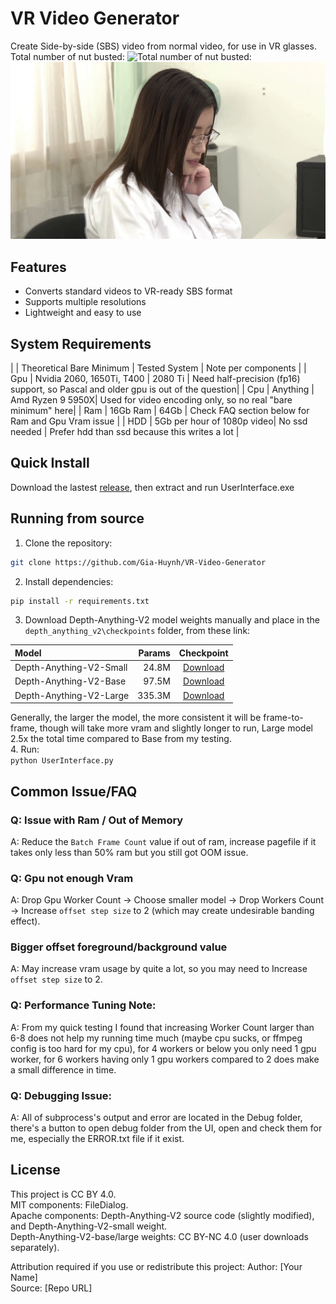 # VR Video Generator
Create Side-by-side (SBS) video from normal video, for use in VR glasses.  
Total number of nut busted:  ![Total number of nut busted: ](https://img.shields.io/github/stars/Gia-Huynh/VR-Video-Generator)  
![Left and Right alternating](GithubResources/ezgif.com-webp-maker.webp "Demo gif with left and right eye image alternating")

## Features
- Converts standard videos to VR-ready SBS format
- Supports multiple resolutions
- Lightweight and easy to use

## System Requirements
| 			 | Theoretical Bare Minimum   | Tested System 	| Note per components |
| Gpu 		 | Nvidia 2060, 1650Ti, T400  | 2080 Ti		 	| Need half-precision (fp16) support, so Pascal and older gpu is out of the question|
| Cpu 		 | Anything 				  | Amd Ryzen 9 5950X| Used for video encoding only, so no real "bare minimum" here|
| Ram 		 | 16Gb Ram 				  | 64Gb 		 	| Check FAQ section below for Ram and Gpu Vram issue  |
| HDD		 | 5Gb per hour of 1080p video| No ssd needed   | Prefer hdd than ssd because this writes a lot  |

## Quick Install 
Download the lastest [release](https://github.com/Gia-Huynh/VR-Video-Generator/releases), then extract and run UserInterface.exe
## Running from source
1. Clone the repository:
```bash
git clone https://github.com/Gia-Huynh/VR-Video-Generator
```
2. Install dependencies:
```bash
pip install -r requirements.txt
```
3. Download Depth-Anything-V2 model weights manually and place in the ```depth_anything_v2\checkpoints``` folder, from these link:

| Model | Params | Checkpoint |
|:-|-:|:-:|
| Depth-Anything-V2-Small | 24.8M | [Download](https://huggingface.co/depth-anything/Depth-Anything-V2-Small/resolve/main/depth_anything_v2_vits.pth?download=true) |
| Depth-Anything-V2-Base | 97.5M | [Download](https://huggingface.co/depth-anything/Depth-Anything-V2-Base/resolve/main/depth_anything_v2_vitb.pth?download=true) |
| Depth-Anything-V2-Large | 335.3M | [Download](https://huggingface.co/depth-anything/Depth-Anything-V2-Large/resolve/main/depth_anything_v2_vitl.pth?download=true) |

Generally, the larger the model, the more consistent it will be frame-to-frame, though will take more vram and slightly longer to run, Large model 2.5x the total time compared to Base from my testing.  
4. Run:  
```python UserInterface.py```

## Common Issue/FAQ
### Q: Issue with Ram / Out of Memory
A: Reduce the ```Batch Frame Count``` value if out of ram, increase pagefile if it takes only less than 50% ram but you still got OOM issue.
### Q: Gpu not enough Vram
A: Drop Gpu Worker Count -> Choose smaller model -> Drop Workers Count -> Increase ```offset step size``` to 2 (which may create undesirable banding effect).
### Bigger offset foreground/background value
A: May increase vram usage by quite a lot, so you may need to Increase ```offset step size``` to 2.
### Q: Performance Tuning Note:
A: From my quick testing I found that increasing Worker Count larger than 6-8 does not help my running time much (maybe cpu sucks, or ffmpeg config is too hard for my cpu), for 4 workers or below you only need 1 gpu worker, for 6 workers having only 1 gpu workers compared to 2 does make a small difference in time.
### Q: Debugging Issue:
A: All of subprocess's output and error are located in the Debug folder, there's a button to open debug folder from the UI, open and check them for me, especially the ERROR.txt file if it exist.
## License
This project is CC BY 4.0.  
MIT components: FileDialog.  
Apache components: Depth-Anything-V2 source code (slightly modified), and Depth-Anything-V2-small weight.  
Depth-Anything-V2-base/large weights: CC BY-NC 4.0 (user downloads separately).

Attribution required if you use or redistribute this project:
Author: [Your Name]  
Source: [Repo URL]